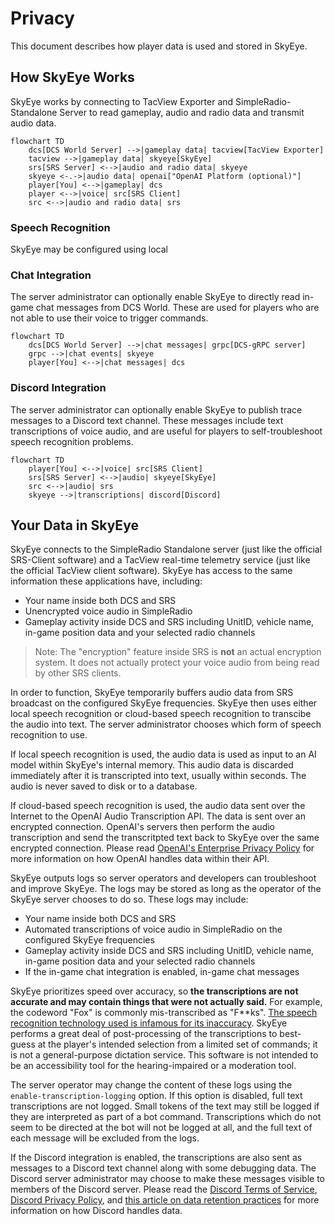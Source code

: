 # Privacy

This document describes how player data is used and stored in SkyEye.

## How SkyEye Works

SkyEye works by connecting to TacView Exporter and SimpleRadio-Standalone Server to read gameplay, audio and radio data and transmit audio data.

```mermaid
flowchart TD
    dcs[DCS World Server] -->|gameplay data| tacview[TacView Exporter]
    tacview -->|gameplay data| skyeye[SkyEye]
    srs[SRS Server] <-->|audio and radio data| skyeye
    skyeye <-.->|audio data| openai["OpenAI Platform (optional)"]
    player[You] <-->|gameplay| dcs
    player <-->|voice| src[SRS Client]
    src <-->|audio and radio data| srs
```

### Speech Recognition

SkyEye may be configured using local

### Chat Integration

The server administrator can optionally enable SkyEye to directly read in-game chat messages from DCS World. These are used for players who are not able to use their voice to trigger commands.

```mermaid
flowchart TD
    dcs[DCS World Server] -->|chat messages| grpc[DCS-gRPC server]
    grpc -->|chat events| skyeye
    player[You] <-->|chat messages| dcs
```

### Discord Integration

The server administrator can optionally enable SkyEye to publish trace messages to a Discord text channel. These messages include text transcriptions of voice audio, and are useful for players to self-troubleshoot speech recognition problems.

```mermaid
flowchart TD
    player[You] <-->|voice| src[SRS Client]
    srs[SRS Server] <-->|audio| skyeye[SkyEye]
    src <-->|audio| srs
    skyeye -->|transcriptions| discord[Discord]
```

## Your Data in SkyEye

SkyEye connects to the SimpleRadio Standalone server (just like the official SRS-Client software) and a TacView real-time telemetry service (just like the official TacView client software). SkyEye has access to the same information these applications have, including:

- Your name inside both DCS and SRS
- Unencrypted voice audio in SimpleRadio
- Gameplay activity inside DCS and SRS including UnitID, vehicle name, in-game position data and your selected radio channels

> Note: The "encryption" feature inside SRS is **not** an actual encryption system. It does not actually protect your voice audio from being read by other SRS clients.

In order to function, SkyEye temporarily buffers audio data from SRS broadcast on the configured SkyEye frequencies. SkyEye then uses either local speech recognition or cloud-based speech recognition to transcibe the audio into text. The server administrator chooses which form of speech recognition to use.

If local speech recognition is used, the audio data is used as input to an AI model within SkyEye's internal memory. This audio data is discarded immediately after it is transcripted into text, usually within seconds. The audio is never saved to disk or to a database.

If cloud-based speech recognition is used, the audio data sent over the Internet to the OpenAI Audio Transcription API. The data is sent over an encrypted connection. OpenAI's servers then perform the audio transcription and send the transcritpted text back to SkyEye over the same encrypted connection. Please read [OpenAI's Enterprise Privacy Policy](https://openai.com/enterprise-privacy/) for more information on how OpenAI handles data within their API.

SkyEye outputs logs so server operators and developers can troubleshoot and improve SkyEye. The logs may be stored as long as the operator of the SkyEye server chooses to do so. These logs may include:

- Your name inside both DCS and SRS
- Automated transcriptions of voice audio in SimpleRadio on the configured SkyEye frequencies
- Gameplay activity inside DCS and SRS including UnitID, vehicle name, in-game position data and your selected radio channels
- If the in-game chat integration is enabled, in-game chat messages

SkyEye prioritizes speed over accuracy, so **the transcriptions are not accurate and may contain things that were not actually said.** For example, the codeword "Fox" is commonly mis-transcribed as "F**ks". [The speech recognition technology used is infamous for its inaccuracy](https://apnews.com/article/ai-artificial-intelligence-health-business-90020cdf5fa16c79ca2e5b6c4c9bbb14). SkyEye performs a great deal of post-processing of the transcriptions to best-guess at the player's intended selection from a limited set of commands; it is not a general-purpose dictation service. This software is not intended to be an accessibility tool for the hearing-impaired or a moderation tool. 

The server operator may change the content of these logs using the `enable-transcription-logging` option. If this option is disabled, full text transcriptions are not logged. Small tokens of the text may still be logged if they are interpreted as part of a bot command. Transcriptions which do not seem to be directed at the bot will not be logged at all, and the full text of each message will be excluded from the logs.

If the Discord integration is enabled, the transcriptions are also sent as messages to a Discord text channel along with some debugging data. The Discord server administrator may choose to make these messages visible to members of the Discord server. Please read the [Discord Terms of Service](https://discord.com/terms), [Discord Privacy Policy](https://discord.com/privacy), and [this article on data retention practices](https://support.discord.com/hc/en-us/articles/5431812448791-How-long-Discord-keeps-your-information) for more information on how Discord handles data.